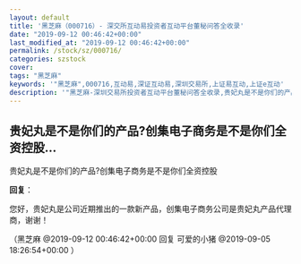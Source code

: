 ```yaml
---
layout: default
title: '黑芝麻（000716）- 深交所互动易投资者互动平台董秘问答全收录'
date: "2019-09-12 00:46:42+00:00"
last_modified_at: "2019-09-12 00:46:42+00:00"
permalink: /stock/sz/000716/
categories: szstock
cover: 
tags: "黑芝麻"
keywords: '"黑芝麻",000716,互动易,深证互动易,深圳交易所,上证易互动,上证e互动'
description: '"黑芝麻-深圳交易所投资者互动平台董秘问答全收录,贵妃丸是不是你们的产品?创集电子商务是不是你们全资控股"'
---
```


## 贵妃丸是不是你们的产品?创集电子商务是不是你们全资控股...

贵妃丸是不是你们的产品?创集电子商务是不是你们全资控股

**回复**：

您好，贵妃丸是公司近期推出的一款新产品，创集电子商务公司是贵妃丸产品代理商，谢谢！ 

（黑芝麻  @2019-09-12 00:46:42+00:00 回复 可爱的小猪  @2019-09-05 18:26:54+00:00 ）

